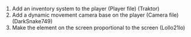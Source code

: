 1. Add an inventory system to the player (Player file) (Traktor)
2. Add a dynamic movement camera base on the player (Camera file) (DarkSnake749)
3. Make the element on the screen proportional to the screen (Lollo21lo)
